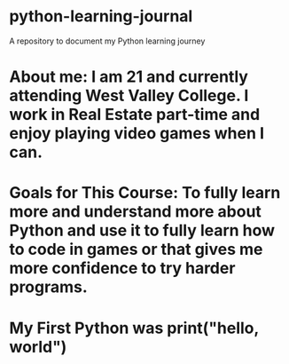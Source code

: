# python-learning-journal
A repository to document my Python learning journey
# About me: I am 21 and currently attending West Valley College. I work in Real Estate part-time and enjoy playing video games when I can. 
# Goals for This Course: To fully learn more and understand more about Python and use it to fully learn how to code in games or that gives me more confidence to try harder programs. 
# My First Python was print("hello, world") 
